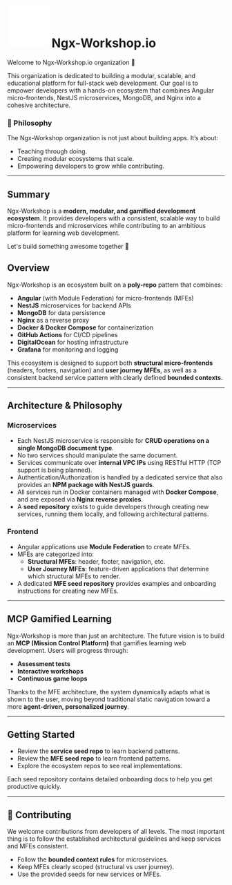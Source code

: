 # <img src="https://raw.githubusercontent.com/Ba5ik7/ngx-workshop/main/images/tips-and-updates.svg" /> Ngx-Workshop.io

Welcome to Ngx-Workshop.io organization 👋

This organization is dedicated to building a modular, scalable, and educational platform for full-stack web development. Our goal is to empower developers with a hands-on ecosystem that combines Angular micro-frontends, NestJS microservices, MongoDB, and Nginx into a cohesive architecture.

### 🌌 Philosophy
The Ngx-Workshop organization is not just about building apps.
It’s about:
- Teaching through doing.
- Creating modular ecosystems that scale.
- Empowering developers to grow while contributing.

---

## Summary

Ngx-Workshop is a **modern, modular, and gamified development ecosystem**.
It provides developers with a consistent, scalable way to build micro-frontends and microservices while contributing to an ambitious platform for learning web development.

Let's build something awesome together 🚀

## Overview

Ngx-Workshop is an ecosystem built on a **poly-repo** pattern that combines:

- **Angular** (with Module Federation) for micro-frontends (MFEs)
- **NestJS** microservices for backend APIs
- **MongoDB** for data persistence
- **Nginx** as a reverse proxy
- **Docker & Docker Compose** for containerization
- **GitHub Actions** for CI/CD pipelines
- **DigitalOcean** for hosting infrastructure
- **Grafana** for monitoring and logging

This ecosystem is designed to support both **structural micro-frontends** (headers, footers, navigation) and **user journey MFEs**, as well as a consistent backend service pattern with clearly defined **bounded contexts**.

---

## Architecture & Philosophy

### Microservices
- Each NestJS microservice is responsible for **CRUD operations on a single MongoDB document type**.
- No two services should manipulate the same document.
- Services communicate over **internal VPC IPs** using RESTful HTTP (TCP support is being planned).
- Authentication/Authorization is handled by a dedicated service that also provides an **NPM package with NestJS guards**.
- All services run in Docker containers managed with **Docker Compose**, and are exposed via **Nginx reverse proxies**.
- A **seed repository** exists to guide developers through creating new services, running them locally, and following architectural patterns.

### Frontend
- Angular applications use **Module Federation** to create MFEs.
- MFEs are categorized into:
  - **Structural MFEs**: header, footer, navigation, etc.
  - **User Journey MFEs**: feature-driven applications that determine which structural MFEs to render.
- A dedicated **MFE seed repository** provides examples and onboarding instructions for creating new MFEs.

---

## MCP Gamified Learning

Ngx-Workshop is more than just an architecture. The future vision is to build an **MCP (Mission Control Platform)** that gamifies learning web development.
Users will progress through:
- **Assessment tests**
- **Interactive workshops**
- **Continuous game loops**

Thanks to the MFE architecture, the system dynamically adapts what is shown to the user, moving beyond traditional static navigation toward a more **agent-driven, personalized journey**.

---

## Getting Started

- Review the **service seed repo** to learn backend patterns.
- Review the **MFE seed repo** to learn frontend patterns.
- Explore the ecosystem repos to see real implementations.

Each seed repository contains detailed onboarding docs to help you get productive quickly.

---

## 🤝 Contributing

We welcome contributions from developers of all levels. The most important thing is to follow the established architectural guidelines and keep services and MFEs consistent.

- Follow the **bounded context rules** for microservices.
- Keep MFEs clearly scoped (structural vs user journey).
- Use the provided seeds for new services or MFEs.
